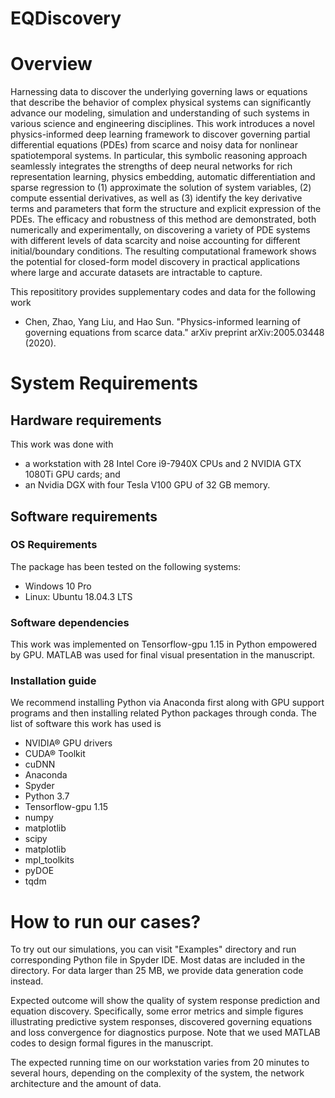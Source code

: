 # EQDiscovery
# Overview
Harnessing data to discover the underlying governing laws or equations that describe the behavior of complex physical systems can significantly advance our modeling, simulation and understanding of such systems in various science and engineering disciplines. This work introduces a novel physics-informed deep learning framework to discover governing partial differential equations (PDEs) from scarce and noisy data for nonlinear spatiotemporal systems. In particular, this symbolic reasoning approach seamlessly integrates the strengths of deep neural networks for rich representation learning, physics embedding, automatic differentiation and sparse regression to (1) approximate the solution of system variables, (2) compute essential derivatives, as well as (3) identify the key derivative terms and parameters that form the structure and explicit expression of the PDEs. The efficacy and robustness of this method are demonstrated, both numerically and experimentally, on discovering a variety of PDE systems with different levels of data scarcity and noise accounting for different initial/boundary conditions. The resulting computational framework shows the potential for closed-form model discovery in practical applications where large and accurate datasets are intractable to capture.

This reposititory provides supplementary codes and data for the following work 

- Chen, Zhao, Yang Liu, and Hao Sun. "Physics-informed learning of governing equations from scarce data." arXiv preprint arXiv:2005.03448 (2020).

# System Requirements
## Hardware requirements
This work was done with
- a workstation with 28 Intel Core i9-7940X CPUs and 2 NVIDIA GTX 1080Ti GPU cards; and
- an Nvidia DGX with four Tesla V100 GPU of 32 GB memory.

## Software requirements
### OS Requirements
The package has been tested on the following systems:
- Windows 10 Pro
- Linux: Ubuntu 18.04.3 LTS
### Software dependencies 
This work was implemented on Tensorflow-gpu 1.15 in Python empowered by GPU. MATLAB was used for final visual presentation in the manuscript. 
### Installation guide
We recommend installing Python via Anaconda first along with GPU support programs and then installing related Python packages through conda. The list of software this work has used is
- NVIDIA® GPU drivers
- CUDA® Toolkit
- cuDNN
- Anaconda
- Spyder
- Python 3.7
- Tensorflow-gpu 1.15
- numpy
- matplotlib
- scipy
- matplotlib 
- mpl_toolkits
- pyDOE 
- tqdm

# How to run our cases?
To try out our simulations, you can visit "Examples" directory and run corresponding Python file in Spyder IDE. Most datas are included in the directory. For data larger than 25 MB, we provide data generation code instead.

Expected outcome will show the quality of system response prediction and equation discovery. Specifically, some error metrics and simple figures illustrating predictive system responses, discovered governing equations and loss convergence for diagnostics purpose. Note that we used MATLAB codes to design formal figures in the manuscript.  

The expected running time on our workstation varies from 20 minutes to several hours, depending on the complexity of the system, the network architecture and the amount of data.



